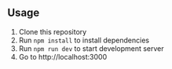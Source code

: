 ## Usage
1. Clone this repository
2. Run `npm install` to install dependencies
3. Run `npm run dev` to start development server
4. Go to http://localhost:3000
